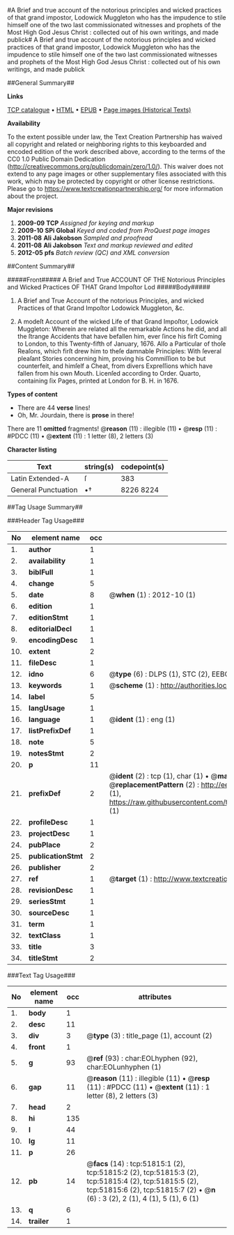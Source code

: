 #A Brief and true account of the notorious principles and wicked practices of that grand impostor, Lodowick Muggleton who has the impudence to stile himself one of the two last commissionated witnesses and prophets of the Most High God Jesus Christ : collected out of his own writings, and made publick#
A Brief and true account of the notorious principles and wicked practices of that grand impostor, Lodowick Muggleton who has the impudence to stile himself one of the two last commissionated witnesses and prophets of the Most High God Jesus Christ : collected out of his own writings, and made publick

##General Summary##

**Links**

[TCP catalogue](http://www.ota.ox.ac.uk/tcp/)  • 
[HTML](http://tei.it.ox.ac.uk/tcp/Texts-HTML/free/A29/A29421.html)  • 
[EPUB](http://tei.it.ox.ac.uk/tcp/Texts-EPUB/free/A29/A29421.epub) • 
[Page images (Historical Texts)](https://historicaltexts.jisc.ac.uk/eebo-11980541e)

**Availability**

To the extent possible under law, the Text Creation Partnership has waived all copyright and related or neighboring rights to this keyboarded and encoded edition of the work described above, according to the terms of the CC0 1.0 Public Domain Dedication (http://creativecommons.org/publicdomain/zero/1.0/). This waiver does not extend to any page images or other supplementary files associated with this work, which may be protected by copyright or other license restrictions. Please go to https://www.textcreationpartnership.org/ for more information about the project.

**Major revisions**

1. __2009-09__ __TCP__ *Assigned for keying and markup*
1. __2009-10__ __SPi Global__ *Keyed and coded from ProQuest page images*
1. __2011-08__ __Ali Jakobson__ *Sampled and proofread*
1. __2011-08__ __Ali Jakobson__ *Text and markup reviewed and edited*
1. __2012-05__ __pfs__ *Batch review (QC) and XML conversion*

##Content Summary##

#####Front#####
A Brief and True ACCOUNT OF THE Notorious Principles and Wicked Practices OF THAT Grand Impoſtor Lod
#####Body#####

1. A Brief and True Account of the notorious Principles, and wicked Practices of that Grand Impoſtor Lodowick Muggleton, &c.

1. A modeſt Account of the wicked Life of that Grand Impoſtor, Lodowick Muggleton: Wherein are related all the remarkable Actions he did, and all the ſtrange Accidents that have befallen him, ever ſince his firſt Coming to London, to this Twenty-fifth of January, 1676. Alſo a Particular of thoſe Reaſons, which firſt drew him to theſe damnable Principles: With ſeveral pleaſant Stories concerning him, proving his Commiſſion to be but counterfeit, and himſelf a Cheat, from divers Expreſſions which have fallen from his own Mouth. Licenſed according to Order. Quarto, containing ſix Pages, printed at London for B. H. in 1676.

**Types of content**

  * There are 44 **verse** lines!
  * Oh, Mr. Jourdain, there is **prose** in there!

There are 11 **omitted** fragments! 
 @__reason__ (11) : illegible (11)  •  @__resp__ (11) : #PDCC (11)  •  @__extent__ (11) : 1 letter (8), 2 letters (3)

**Character listing**


|Text|string(s)|codepoint(s)|
|---|---|---|
|Latin Extended-A|ſ|383|
|General Punctuation|•†|8226 8224|

##Tag Usage Summary##

###Header Tag Usage###

|No|element name|occ|attributes|
|---|---|---|---|
|1.|__author__|1||
|2.|__availability__|1||
|3.|__biblFull__|1||
|4.|__change__|5||
|5.|__date__|8| @__when__ (1) : 2012-10 (1)|
|6.|__edition__|1||
|7.|__editionStmt__|1||
|8.|__editorialDecl__|1||
|9.|__encodingDesc__|1||
|10.|__extent__|2||
|11.|__fileDesc__|1||
|12.|__idno__|6| @__type__ (6) : DLPS (1), STC (2), EEBO-CITATION (1), OCLC (1), VID (1)|
|13.|__keywords__|1| @__scheme__ (1) : http://authorities.loc.gov/ (1)|
|14.|__label__|5||
|15.|__langUsage__|1||
|16.|__language__|1| @__ident__ (1) : eng (1)|
|17.|__listPrefixDef__|1||
|18.|__note__|5||
|19.|__notesStmt__|2||
|20.|__p__|11||
|21.|__prefixDef__|2| @__ident__ (2) : tcp (1), char (1)  •  @__matchPattern__ (2) : ([0-9\-]+):([0-9IVX]+) (1), (.+) (1)  •  @__replacementPattern__ (2) : http://eebo.chadwyck.com/downloadtiff?vid=$1&page=$2 (1), https://raw.githubusercontent.com/textcreationpartnership/Texts/master/tcpchars.xml#$1 (1)|
|22.|__profileDesc__|1||
|23.|__projectDesc__|1||
|24.|__pubPlace__|2||
|25.|__publicationStmt__|2||
|26.|__publisher__|2||
|27.|__ref__|1| @__target__ (1) : http://www.textcreationpartnership.org/docs/. (1)|
|28.|__revisionDesc__|1||
|29.|__seriesStmt__|1||
|30.|__sourceDesc__|1||
|31.|__term__|1||
|32.|__textClass__|1||
|33.|__title__|3||
|34.|__titleStmt__|2||


###Text Tag Usage###

|No|element name|occ|attributes|
|---|---|---|---|
|1.|__body__|1||
|2.|__desc__|11||
|3.|__div__|3| @__type__ (3) : title_page (1), account (2)|
|4.|__front__|1||
|5.|__g__|93| @__ref__ (93) : char:EOLhyphen (92), char:EOLunhyphen (1)|
|6.|__gap__|11| @__reason__ (11) : illegible (11)  •  @__resp__ (11) : #PDCC (11)  •  @__extent__ (11) : 1 letter (8), 2 letters (3)|
|7.|__head__|2||
|8.|__hi__|135||
|9.|__l__|44||
|10.|__lg__|11||
|11.|__p__|26||
|12.|__pb__|14| @__facs__ (14) : tcp:51815:1 (2), tcp:51815:2 (2), tcp:51815:3 (2), tcp:51815:4 (2), tcp:51815:5 (2), tcp:51815:6 (2), tcp:51815:7 (2)  •  @__n__ (6) : 3 (2), 2 (1), 4 (1), 5 (1), 6 (1)|
|13.|__q__|6||
|14.|__trailer__|1||
